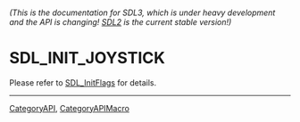 ###### (This is the documentation for SDL3, which is under heavy development and the API is changing! [SDL2](https://wiki.libsdl.org/SDL2/) is the current stable version!)
# SDL_INIT_JOYSTICK

Please refer to [SDL_InitFlags](SDL_InitFlags) for details.

----
[CategoryAPI](CategoryAPI), [CategoryAPIMacro](CategoryAPIMacro)


